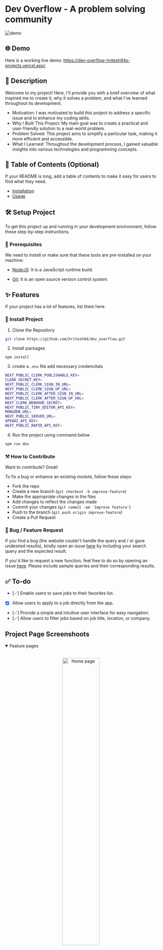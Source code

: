 # Dev Overflow - A problem solving community

![demo](https://res.cloudinary.com/dgur3iyy9/image/upload/v1699372466/pffcb0rwxtn6dao1xm83.jpg)

## 🌐 Demo

Here is a working live demo: https://dev-overflow-hritesh94s-projects.vercel.app/

## 📝 Description

Welcome to my project! Here, I'll provide you with a brief overview of what inspired me to create it, why it solves a problem, and what I've learned throughout its development.

- Motivation: I was motivated to build this project to address a specific issue and to enhance my coding skills.
- Why I Built This Project: My main goal was to create a practical and user-friendly solution to a real-world problem.
- Problem Solved: This project aims to simplify a particular task, making it more efficient and accessible.
- What I Learned: Throughout the development process, I gained valuable insights into various technologies and programming concepts.

## 📖 Table of Contents (Optional)

If your README is long, add a table of contents to make it easy for users to find what they need.

- [Installation](#installation)
- [Usage](#usage)

## 🛠️ Setup Project

To get this project up and running in your development environment, follow these step-by-step instructions.

### 🍴 Prerequisites

We need to install or make sure that these tools are pre-installed on your machine:

- [NodeJS](https://nodejs.org/en/download/): It is a JavaScript runtime build.

- [Git](https://git-scm.com/downloads): It is an open source version control system.

## ✨ Features

If your project has a lot of features, list them here.

### 🚀 Install Project

1. Clone the Repository

```bash
git clone https://github.com/hritesh94/dev_overflow.git
```

2. Install packages

```
npm install
```

3. create a `.env` file add necessary credencitals

```bash
NEXT_PUBLIC_CLERK_PUBLISHABLE_KEY=
CLERK_SECRET_KEY=
NEXT_PUBLIC_CLERK_SIGN_IN_URL=
NEXT_PUBLIC_CLERK_SIGN_UP_URL=
NEXT_PUBLIC_CLERK_AFTER_SIGN_IN_URL=
NEXT_PUBLIC_CLERK_AFTER_SIGN_UP_URL=
NEXT_CLERK_WEBHOOK_SECRET=
NEXT_PUBLIC_TINY_EDITOR_API_KEY=
MONGODB_URL=
NEXT_PUBLIC_SERVER_URL=
OPENAI_API_KEY=
NEXT_PUBLIC_RAPID_API_KEY=
```

4. Run the project using command below

```bash
npm run dev
```

### ⚒️ How to Contribute

Want to contribute? Great!

To fix a bug or enhance an existing module, follow these steps:

- Fork the repo
- Create a new branch (`git checkout -b improve-feature`)
- Make the appropriate changes in the files
- Add changes to reflect the changes made
- Commit your changes (`git commit -am 'Improve feature'`)
- Push to the branch (`git push origin improve-feature`)
- Create a Pull Request

### 📩 Bug / Feature Request

If you find a bug (the website couldn't handle the query and / or gave undesired results), kindly open an issue [here](https://github.com/username/projectname/issues/new) by including your search query and the expected result.

If you'd like to request a new function, feel free to do so by opening an issue [here](https://github.com/username/projectname/issues/new). Please include sample queries and their corresponding results.

## ✅ To-do

- [✅] Enable users to save jobs to their favorites list.
- [x] Allow users to apply to a job directly from the app.
- [✅] Provide a simple and intuitive user interface for easy navigation.
- [✅] Allow users to filter jobs based on job title, location, or company.

## Project Page Screenshoots

<details open>
<summary>
 Feature pages
</summary> <br />

<p align="center">
    <img width="49%" src="https://res.cloudinary.com/dgur3iyy9/image/upload/v1699372456/hodjutueb6oe0cywjhlf.jpg" alt="Home page"/>
&nbsp;
    <img width="49%" src="https://res.cloudinary.com/dgur3iyy9/image/upload/v1699372454/s3q95g2pnfycwbzrfiij.jpg" alt="Global-search"/>
</p>

<p align="center">
    <img width="49%" src="https://res.cloudinary.com/dgur3iyy9/image/upload/v1699372455/mobv3d37yy7sdodibdrq.jpg" alt="All users"/>
&nbsp;
    
</p> 
    

    
</details>
